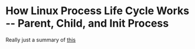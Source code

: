 # How Linux Process Life Cycle Works -- Parent, Child, and Init Process
Really just a summary of [this](http://www.thegeekstuff.com/2013/07/linux-process-life-cycle/)

## 
